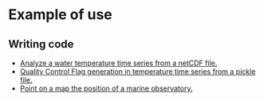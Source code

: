 # Example of use

## Writing code

* [Analyze a water temperature time series from a netCDF file.](temp_netcdf.md)
* [Quality Control Flag generation in temperature time series from a pickle file.](qc_temp_pickle.md)
* [Point on a map the position of a marine observatory.](point_map.md)
